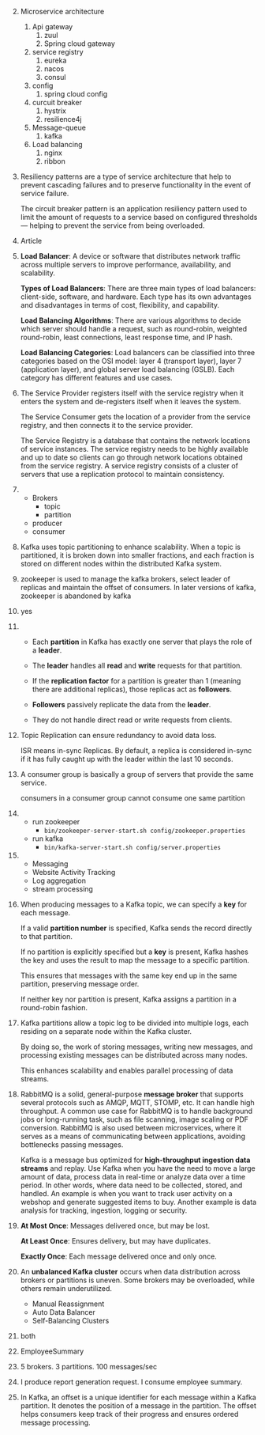 2. Microservice architecture

   1. Api gateway
      1. zuul
      2. Spring cloud gateway
   2. service registry
      1. eureka
      2. nacos
      3. consul
   3. config
      1. spring cloud config
   4. curcuit breaker
      1. hystrix
      2. resilience4j
   5. Message-queue
      1. kafka
   6. Load balancing
      1. nginx
      2. ribbon

3. Resiliency patterns are a type of service architecture that help to prevent cascading failures and to preserve functionality in the event of service failure.

   The circuit breaker pattern is an application resiliency pattern used to limit the amount of requests to a service based on configured thresholds — helping to prevent the service from being overloaded. 

4. Article

5. **Load Balancer**: A device or software that distributes network traffic across multiple servers to improve performance, availability, and scalability.

   **Types of Load Balancers**: There are three main types of load balancers: client-side, software, and hardware. Each type has its own advantages and disadvantages in terms of cost, flexibility, and capability.

   **Load Balancing Algorithms**: There are various algorithms to decide which server should handle a request, such as round-robin, weighted round-robin, least connections, least response time, and IP hash.

   **Load Balancing Categories**: Load balancers can be classified into three categories based on the OSI model: layer 4 (transport layer), layer 7 (application layer), and global server load balancing (GSLB). Each category has different features and use cases.

6. The Service Provider registers itself with the service registry when it enters the system and de-registers itself when it leaves the system.

   The Service Consumer gets the location of a provider from the service registry, and then connects it to the service provider.

   The Service Registry is a database that contains the network locations of service instances. The service registry needs to be highly available and up to date so clients can go through network locations obtained from the service registry. A service registry consists of a cluster of servers that use a replication protocol to maintain consistency.

7. - Brokers
     - topic
     - partition
   - producer
   - consumer

8. Kafka uses topic partitioning to enhance scalability. When a topic is partitioned, it is broken down into smaller fractions, and each fraction is stored on different nodes within the distributed Kafka system.

9. zookeeper is used to manage the kafka brokers, select leader of replicas and maintain the offset of consumers. In later versions of kafka, zookeeper is abandoned by kafka

10. yes

11. - Each **partition** in Kafka has exactly one server that plays the role of a **leader**.

    - The **leader** handles all **read** and **write** requests for that partition.

    - If the **replication factor** for a partition is greater than 1 (meaning there are additional replicas), those replicas act as **followers**.
    - **Followers** passively replicate the data from the **leader**.
    - They do not handle direct read or write requests from clients.

12. Topic Replication can ensure redundancy to avoid data loss. 

    ISR means in-sync Replicas. By default, a replica is considered in-sync if it has fully caught up with the leader within the last 10 seconds.

13. A consumer group is basically a group of servers that provide the same service.

    consumers in a consumer group cannot consume one same partition

14. - run zookeeper
      - `bin/zookeeper-server-start.sh config/zookeeper.properties`
    - run kafka
      - `bin/kafka-server-start.sh config/server.properties`

15. - Messaging
    - Website Activity Tracking
    - Log aggregation
    - stream processing

16. When producing messages to a Kafka topic, we can specify a **key** for each message.

    If a valid **partition number** is specified, Kafka sends the record directly to that partition.

    If no partition is explicitly specified but a **key** is present, Kafka hashes the key and uses the result to map the message to a specific partition.

    This ensures that messages with the same key end up in the same partition, preserving message order.

    If neither key nor partition is present, Kafka assigns a partition in a round-robin fashion.

17. Kafka partitions allow a topic log to be divided into multiple logs, each residing on a separate node within the Kafka cluster.

    By doing so, the work of storing messages, writing new messages, and processing existing messages can be distributed across many nodes.

    This enhances scalability and enables parallel processing of data streams.

18. RabbitMQ is a solid, general-purpose **message broker** that supports several protocols such as AMQP, MQTT, STOMP, etc. It can handle high throughput. A common use case for RabbitMQ is to handle background jobs or long-running task, such as file scanning, image scaling or PDF conversion. RabbitMQ is also used between microservices, where it serves as a means of communicating between applications, avoiding bottlenecks passing messages.

    Kafka is a message bus optimized for **high-throughput ingestion data streams** and replay. Use Kafka when you have the need to move a large amount of data, process data in real-time or analyze data over a time period. In other words, where data need to be collected, stored, and handled. An example is when you want to track user activity on a webshop and generate suggested items to buy. Another example is data analysis for tracking, ingestion, logging or security.

19. **At Most Once**: Messages delivered once, but may be lost.

    **At Least Once**: Ensures delivery, but may have duplicates.

    **Exactly Once**: Each message delivered once and only once.

20. An **unbalanced Kafka cluster** occurs when data distribution across brokers or partitions is uneven. Some brokers may be overloaded, while others remain underutilized.

    - Manual Reassignment
    - Auto Data Balancer
    - Self-Balancing Clusters

21. both

22. EmployeeSummary

23. 5 brokers. 3 partitions. 100 messages/sec

24. I produce report generation request. I consume employee summary.

25. In Kafka, an offset is a unique identifier for each message within a Kafka partition. It denotes the position of a message in the partition. The offset helps consumers keep track of their progress and ensures ordered message processing.

 